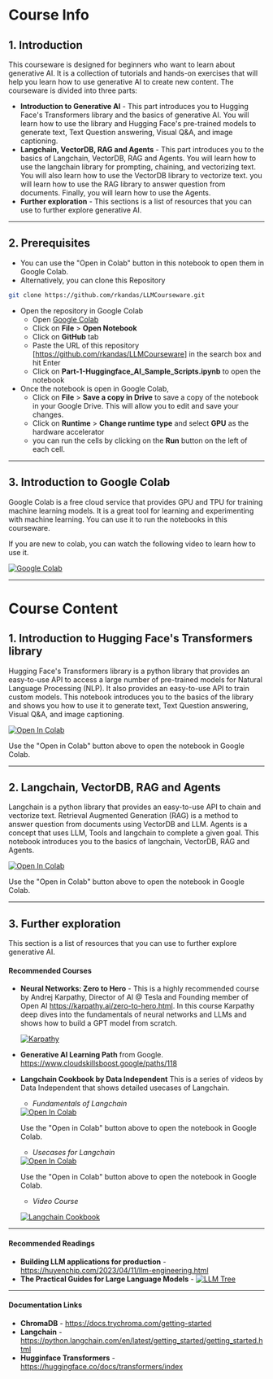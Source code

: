 
# Course Info

## 1. Introduction
This courseware is designed for beginners who want to learn about generative AI. It is a collection of tutorials and hands-on exercises that will help you learn how to use generative AI to create new content. The courseware is divided into three parts:
- **Introduction to Generative AI** - This part introduces you to Hugging Face's Transformers library and the basics of generative AI. You will learn how to use the library and Hugging Face's pre-trained models to generate text, Text Question answering, Visual Q&A, and image captioning.
- **Langchain, VectorDB, RAG and Agents** - This part introduces you to the basics of Langchain, VectorDB, RAG and Agents. You will learn how to use the langchain library for prompting, chaining, and vectorizing text. You will also learn how to use the VectorDB library to vectorize text. you will learn how to use the RAG library to answer question from documents. Finally, you will learn how to use the Agents.
- **Further exploration** - This sections is a list of resources that you can use to further explore generative AI.
---
## 2. Prerequisites
- You can use the "Open in Colab" button in this notebook to open them in Google Colab.
- Alternatively, you can clone this Repository
```bash
git clone https://github.com/rkandas/LLMCourseware.git
```
- Open the repository in Google Colab
    - Open [Google Colab](https://colab.research.google.com/)
    - Click on **File** > **Open Notebook**
    - Click on **GitHub** tab
    - Paste the URL of this repository [https://github.com/rkandas/LLMCourseware] in the search box and hit Enter
    - Click on **Part-1-Huggingface_AI_Sample_Scripts.ipynb** to open the notebook
- Once the notebook is open in Google Colab, 
    - Click on **File** > **Save a copy in Drive** to save a copy of the notebook in your Google Drive. This will allow you to edit and save your changes.
    - Click on **Runtime** > **Change runtime type** and select **GPU** as the hardware accelerator
    - you can run the cells by clicking on the **Run** button on the left of each cell.

---
## 3. Introduction to Google Colab
Google Colab is a free cloud service that provides GPU and TPU for training machine learning models. It is a great tool for learning and experimenting with machine learning. You can use it to run the notebooks in this courseware.

If you are new to colab, you can watch the following video to learn how to use it.

[![Google Colab](https://img.youtube.com/vi/inN8seMm7UI/0.jpg)](https://www.youtube.com/watch?v=inN8seMm7UI "Google Colab")

---

# Course Content
## 1. Introduction to Hugging Face's Transformers library

Hugging Face's Transformers library is a python library that provides an easy-to-use API to access a large number of pre-trained models for Natural Language Processing (NLP). It also provides an easy-to-use API to train custom models. This notebook introduces you to the basics of the library and shows you how to use it to generate text, Text Question answering, Visual Q&A, and image captioning.

<a href="https://colab.research.google.com/github/rkandas/LLMCourseware/blob/main/Part-1-Huggingface_AI_Sample_Scripts.ipynb" target="_blank" >
  <img src="https://colab.research.google.com/assets/colab-badge.svg" alt="Open In Colab"/>
</a>

Use the "Open in Colab" button above to open the notebook in Google Colab. 

---
## 2. Langchain, VectorDB, RAG and Agents
Langchain is a python library that provides an easy-to-use API to chain and vectorize text. Retrieval Augmented Generation (RAG) is a method to answer question from documents using VectorDB and LLM. Agents is a concept that uses LLM, Tools and langchain to complete a given goal. This notebook introduces you to the basics of langchain, VectorDB, RAG and Agents.

<a target="_blank" href="https://colab.research.google.com/github/rkandas/LLMCourseware/blob/main/Part-2-Langchain_RAG_Intro.ipynb">
  <img src="https://colab.research.google.com/assets/colab-badge.svg" alt="Open In Colab"/>
</a>

Use the "Open in Colab" button above to open the notebook in Google Colab. 

---

## 3. Further exploration
This section is a list of resources that you can use to further explore generative AI.
#### Recommended Courses
- **Neural Networks: Zero to Hero** - This is a highly recommended course by Andrej Karpathy, Director of AI @ Tesla and Founding member of Open AI https://karpathy.ai/zero-to-hero.html. In this course Karpathy deep dives into the fundamentals of neural networks and LLMs and shows how to build a GPT model from scratch.

  [![Karpathy](https://img.youtube.com/vi/kCc8FmEb1nY/0.jpg)](https://www.youtube.com/watch?v=kCc8FmEb1nY "Karpathy")

- **Generative AI Learning Path** from Google. https://www.cloudskillsboost.google/paths/118

- **Langchain Cookbook by Data Independent**
This is a series of videos by Data Independent that shows detailed usecases of Langchain.
    - *Fundamentals of Langchain*  
    
    <a target="_blank" href="https://github.com/gkamradt/langchain-tutorials/blob/main/LangChain%20Cookbook%20Part%201%20-%20Fundamentals.ipynb">
    <img src="https://colab.research.google.com/assets/colab-badge.svg" alt="Open In Colab"/>
    </a> 
    
    Use the "Open in Colab" button above to open the notebook in Google Colab. 

    - *Usecases for Langchain* 
    
    <a target="_blank" href="https://github.com/gkamradt/langchain-tutorials/blob/main/LangChain%20Cookbook%20Part%202%20-%20Use%20Cases.ipynb">
    <img src="https://colab.research.google.com/assets/colab-badge.svg" alt="Open In Colab"/>
    </a>
    
    Use the "Open in Colab" button above to open the notebook in Google Colab. 

    - *Video Course*

    [![Langchain Cookbook](https://img.youtube.com/vi/2xxziIWmaSA/0.jpg)](https://www.youtube.com/watch?v=2xxziIWmaSA "Langchain Cookbook")
---
#### Recommended Readings
- **Building LLM applications for production** - https://huyenchip.com/2023/04/11/llm-engineering.html
- **The Practical Guides for Large Language Models** - 
[![LLM Tree](https://miro.medium.com/v2/resize:fit:1400/0*QQC059ZD4F1dKRYF)](https://github.com/Mooler0410/LLMsPracticalGuide "LLM Tree")
---
#### Documentation Links
- **ChromaDB** - https://docs.trychroma.com/getting-started
- **Langchain** - https://python.langchain.com/en/latest/getting_started/getting_started.html
- **Hugginface Transformers** - https://huggingface.co/docs/transformers/index




